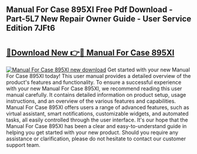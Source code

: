 ## Manual For Case 895Xl Free Pdf Download - Part-5L7 New Repair Owner Guide - User Service Edition 7JFt6

# <h2><a href="http://bc7704.oget.top/?id=Manual+For+Case+895Xl">🔗Download New 👉🔴 Manual For Case 895Xl</a></h2>

[![Manual For Case 895Xl new download](https://i.imgur.com/5g1atiW.png)](http://bc7704.oget.top/?id=Manual+For+Case+895Xl)
Get started with your new Manual For Case 895Xl today! This user manual provides a detailed overview of the product's features and functionality. To ensure a successful experience with your new Manual For Case 895Xl, we recommend reading this user manual carefully. It contains detailed information on product setup, usage instructions, and an overview of the various features and capabilities. Manual For Case 895Xl offers users a range of advanced features, such as virtual assistant, smart notifications, customizable widgets, and automated tasks, all easily controlled through the user interface. It's our hope that the Manual For Case 895Xl has been a clear and easy-to-understand guide in helping you get started with your new product. Should you require any assistance or clarification, please do not hesitate to contact our customer support team.
